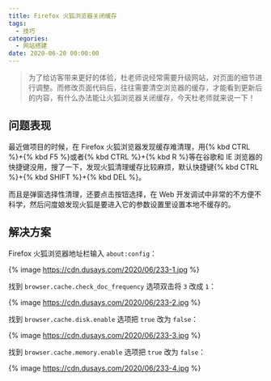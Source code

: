 ```yaml
---
title: Firefox 火狐浏览器关闭缓存
tags:
  - 技巧
categories:
  - 网站搭建
date: 2020-06-20 00:00:00
---
```


> 为了给访客带来更好的体验，杜老师说经常需要升级网站，对页面的细节进行调整。而修改页面代码后，往往需要清空浏览器的缓存，才能看到更新后的内容，有什么办法能让火狐浏览器关闭缓存，今天杜老师就来说一下！

<!-- more -->

## 问题表现

最近做项目的时候，在 Firefox 火狐浏览器发现缓存难清理，用{% kbd CTRL %}+{% kbd F5 %}或者{% kbd CTRL %}+{% kbd R %}等在谷歌和 IE 浏览器的快捷键没用，搜了一下，发现火狐清理缓存比较麻烦，默认快捷键{% kbd CTRL %}+{% kbd SHIFT %}+{% kbd DEL %}。

而且是弹窗选择性清理，还要点击按钮选择，在 Web 开发调试中非常的不方便不科学，然后问度娘发现火狐是要进入它的参数设置里设置本地不缓存的。

## 解决方案

Firefox 火狐浏览器地址栏输入 `about:config`：

{% image https://cdn.dusays.com/2020/06/233-1.jpg %}

找到 `browser.cache.check_doc_frequency` 选项双击将 `3` 改成 `1`：

{% image https://cdn.dusays.com/2020/06/233-2.jpg %}

找到 `browser.cache.disk.enable` 选项把 `true` 改为 `false`：

{% image https://cdn.dusays.com/2020/06/233-3.jpg %}

找到 `browser.cache.memory.enable` 选项把 `true` 改为 `false`：

{% image https://cdn.dusays.com/2020/06/233-4.jpg %}

